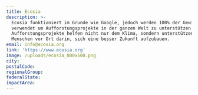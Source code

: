 ```yaml
---
title: Ecosia
description: >-
  Ecosia funktioniert im Grunde wie Google, jedoch werden 100% der Gewinne
  verwendet um Aufforstungsprojekte in der ganzen Welt zu unterstützen. Diese
  Aufforstungsprojekte helfen nicht nur dem Klima, sondern unterstützen auch die
  Menschen vor Ort darin, sich eine besser Zukunft aufzubauen.
email: info@ecosia.org
link: 'https://www.ecosia.org'
image: /uploads/ecosia_800x500.png
city:
postalCode:
regionalGroup:
federalState:
impactArea:
---
```


